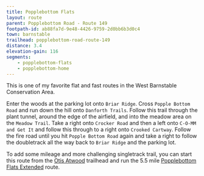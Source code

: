 ```yaml
---
title: Popplebottom Flats
layout: route
parent: Popplebottom Road - Route 149
footpath-id: ab88fa7d-9e48-4426-9759-2d0bb6b3d0c4
town: barnstable
trailhead: popplebottom-road-route-149
distance: 3.4
elevation-gain: 116
segments:
    - popplebottom-flats
    - popplebottom-home
---
```

This is one of my favorite flat and fast routes in the West Barnstable Conservation Area.

Enter the woods at the parking lot onto ```Briar Ridge```. Cross ```Popple Bottom Road``` and run down the hill onto ```Danforth Trails```. Follow this trail through the plant tunnel, around the edge of the airfield, and into the meadow area on the ```Meadow Trail```. Take a right onto ```Crocker Road``` and then a left onto ```C-O-MM and Get It``` and follow this through to a right onto ```Crooked Cartway```. Follow the fire road until you hit ```Popple Bottom Road``` again and take a right to follow the doubletrack all the way back to ```Briar Ridge``` and the parking lot.

To add some mileage and more challenging singletrack trail, you can start this route from the [Otis Atwood](/trailheads/otis-atwood/index/) trailhead and run the 5.5 mile [Popplebottom Flats Extended](/trailheads/otis-atwood/popplebottom-flats-extended/) route.